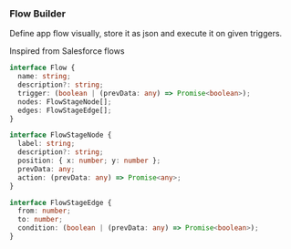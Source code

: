### Flow Builder

Define app flow visually, store it as json and execute it on given triggers.

Inspired from Salesforce flows

```ts
interface Flow {
  name: string;
  description?: string;
  trigger: (boolean | (prevData: any) => Promise<boolean>);
  nodes: FlowStageNode[];
  edges: FlowStageEdge[];
}

interface FlowStageNode {
  label: string;
  description?: string;
  position: { x: number; y: number };
  prevData: any;
  action: (prevData: any) => Promise<any>;
}

interface FlowStageEdge {
  from: number;
  to: number;
  condition: (boolean | (prevData: any) => Promise<boolean>);
}
```
